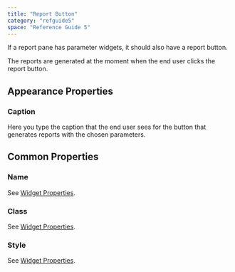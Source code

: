 ```yaml
---
title: "Report Button"
category: "refguide5"
space: "Reference Guide 5"
---
```



If a report pane has parameter widgets, it should also have a report button.

The reports are generated at the moment when the end user clicks the report button.

## Appearance Properties

### Caption

Here you type the caption that the end user sees for the button that generates reports with the chosen parameters.

## Common Properties

### Name

See [Widget Properties](Common+Widget+Properties).

### Class

See [Widget Properties](Common+Widget+Properties).

### Style

See [Widget Properties](Common+Widget+Properties).
